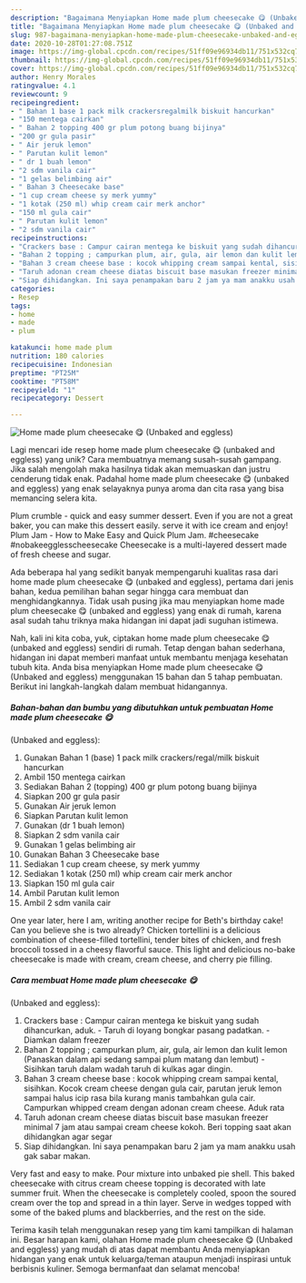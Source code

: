 ```yaml
---
description: "Bagaimana Menyiapkan Home made plum cheesecake 😋 (Unbaked and eggless), Lezat Sekali"
title: "Bagaimana Menyiapkan Home made plum cheesecake 😋 (Unbaked and eggless), Lezat Sekali"
slug: 987-bagaimana-menyiapkan-home-made-plum-cheesecake-unbaked-and-eggless-lezat-sekali
date: 2020-10-28T01:27:08.751Z
image: https://img-global.cpcdn.com/recipes/51ff09e96934db11/751x532cq70/home-made-plum-cheesecake-😋-unbaked-and-eggless-foto-resep-utama.jpg
thumbnail: https://img-global.cpcdn.com/recipes/51ff09e96934db11/751x532cq70/home-made-plum-cheesecake-😋-unbaked-and-eggless-foto-resep-utama.jpg
cover: https://img-global.cpcdn.com/recipes/51ff09e96934db11/751x532cq70/home-made-plum-cheesecake-😋-unbaked-and-eggless-foto-resep-utama.jpg
author: Henry Morales
ratingvalue: 4.1
reviewcount: 9
recipeingredient:
- " Bahan 1 base 1 pack milk crackersregalmilk biskuit hancurkan"
- "150 mentega cairkan"
- " Bahan 2 topping 400 gr plum potong buang bijinya"
- "200 gr gula pasir"
- " Air jeruk lemon"
- " Parutan kulit lemon"
- " dr 1 buah lemon"
- "2 sdm vanila cair"
- "1 gelas belimbing air"
- " Bahan 3 Cheesecake base"
- "1 cup cream cheese sy merk yummy"
- "1 kotak (250 ml) whip cream cair merk anchor"
- "150 ml gula cair"
- " Parutan kulit lemon"
- "2 sdm vanila cair"
recipeinstructions:
- "Crackers base : Campur cairan mentega ke biskuit yang sudah dihancurkan, aduk. Taruh di loyang bongkar pasang padatkan. Diamkan dalam freezer"
- "Bahan 2 topping ; campurkan plum, air, gula, air lemon dan kulit lemon (Panaskan dalam api sedang sampai plum matang dan lembut) Sisihkan taruh dalam wadah taruh di kulkas agar dingin."
- "Bahan 3 cream cheese base : kocok whipping cream sampai kental, sisihkan. Kocok cream cheese dengan gula cair, parutan jeruk lemon sampai halus icip rasa bila kurang manis tambahkan gula cair. Campurkan whipped cream dengan adonan cream cheese. Aduk rata"
- "Taruh adonan cream cheese diatas biscuit base masukan freezer minimal 7 jam atau sampai cream cheese kokoh. Beri topping saat akan dihidangkan agar segar"
- "Siap dihidangkan. Ini saya penampakan baru 2 jam ya mam anakku usah gak sabar makan."
categories:
- Resep
tags:
- home
- made
- plum

katakunci: home made plum 
nutrition: 180 calories
recipecuisine: Indonesian
preptime: "PT25M"
cooktime: "PT58M"
recipeyield: "1"
recipecategory: Dessert

---
```



![Home made plum cheesecake 😋
(Unbaked and eggless)](https://img-global.cpcdn.com/recipes/51ff09e96934db11/751x532cq70/home-made-plum-cheesecake-😋-unbaked-and-eggless-foto-resep-utama.jpg)

Lagi mencari ide resep home made plum cheesecake 😋
(unbaked and eggless) yang unik? Cara membuatnya memang susah-susah gampang. Jika salah mengolah maka hasilnya tidak akan memuaskan dan justru cenderung tidak enak. Padahal home made plum cheesecake 😋
(unbaked and eggless) yang enak selayaknya punya aroma dan cita rasa yang bisa memancing selera kita.

Plum crumble - quick and easy summer dessert. Even if you are not a great baker, you can make this dessert easily. serve it with ice cream and enjoy! Plum Jam - How to Make Easy and Quick Plum Jam. #cheesecake #nobakeegglesscheesecake Cheesecake is a multi-layered dessert made of fresh cheese and sugar.

Ada beberapa hal yang sedikit banyak mempengaruhi kualitas rasa dari home made plum cheesecake 😋
(unbaked and eggless), pertama dari jenis bahan, kedua pemilihan bahan segar hingga cara membuat dan menghidangkannya. Tidak usah pusing jika mau menyiapkan home made plum cheesecake 😋
(unbaked and eggless) yang enak di rumah, karena asal sudah tahu triknya maka hidangan ini dapat jadi suguhan istimewa.


Nah, kali ini kita coba, yuk, ciptakan home made plum cheesecake 😋
(unbaked and eggless) sendiri di rumah. Tetap dengan bahan sederhana, hidangan ini dapat memberi manfaat untuk membantu menjaga kesehatan tubuh kita. Anda bisa menyiapkan Home made plum cheesecake 😋
(Unbaked and eggless) menggunakan 15 bahan dan 5 tahap pembuatan. Berikut ini langkah-langkah dalam membuat hidangannya.

<!--inarticleads1-->

##### Bahan-bahan dan bumbu yang dibutuhkan untuk pembuatan Home made plum cheesecake 😋
(Unbaked and eggless):

1. Gunakan  Bahan 1 (base) 1 pack milk crackers/regal/milk biskuit hancurkan
1. Ambil 150 mentega cairkan
1. Sediakan  Bahan 2 (topping) 400 gr plum potong buang bijinya
1. Siapkan 200 gr gula pasir
1. Gunakan  Air jeruk lemon
1. Siapkan  Parutan kulit lemon
1. Gunakan  (dr 1 buah lemon)
1. Siapkan 2 sdm vanila cair
1. Gunakan 1 gelas belimbing air
1. Gunakan  Bahan 3 Cheesecake base
1. Sediakan 1 cup cream cheese, sy merk yummy
1. Sediakan 1 kotak (250 ml) whip cream cair merk anchor
1. Siapkan 150 ml gula cair
1. Ambil  Parutan kulit lemon
1. Ambil 2 sdm vanila cair


One year later, here I am, writing another recipe for Beth&#39;s birthday cake! Can you believe she is two already? Chicken tortellini is a delicious combination of cheese-filled tortellini, tender bites of chicken, and fresh broccoli tossed in a cheesy flavorful sauce. This light and delicious no-bake cheesecake is made with cream, cream cheese, and cherry pie filling. 

<!--inarticleads2-->

##### Cara membuat Home made plum cheesecake 😋
(Unbaked and eggless):

1. Crackers base : Campur cairan mentega ke biskuit yang sudah dihancurkan, aduk. - Taruh di loyang bongkar pasang padatkan. - Diamkan dalam freezer
1. Bahan 2 topping ; campurkan plum, air, gula, air lemon dan kulit lemon (Panaskan dalam api sedang sampai plum matang dan lembut) - Sisihkan taruh dalam wadah taruh di kulkas agar dingin.
1. Bahan 3 cream cheese base : kocok whipping cream sampai kental, sisihkan. Kocok cream cheese dengan gula cair, parutan jeruk lemon sampai halus icip rasa bila kurang manis tambahkan gula cair. Campurkan whipped cream dengan adonan cream cheese. Aduk rata
1. Taruh adonan cream cheese diatas biscuit base masukan freezer minimal 7 jam atau sampai cream cheese kokoh. Beri topping saat akan dihidangkan agar segar
1. Siap dihidangkan. Ini saya penampakan baru 2 jam ya mam anakku usah gak sabar makan.


Very fast and easy to make. Pour mixture into unbaked pie shell. This baked cheesecake with citrus cream cheese topping is decorated with late summer fruit. When the cheesecake is completely cooled, spoon the soured cream over the top and spread in a thin layer. Serve in wedges topped with some of the baked plums and blackberries, and the rest on the side. 

Terima kasih telah menggunakan resep yang tim kami tampilkan di halaman ini. Besar harapan kami, olahan Home made plum cheesecake 😋
(Unbaked and eggless) yang mudah di atas dapat membantu Anda menyiapkan hidangan yang enak untuk keluarga/teman ataupun menjadi inspirasi untuk berbisnis kuliner. Semoga bermanfaat dan selamat mencoba!
